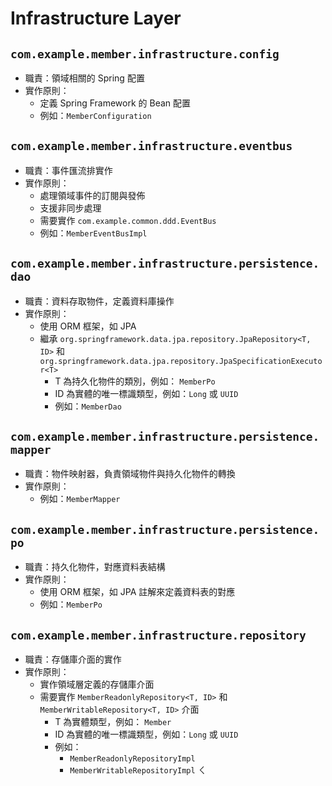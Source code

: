 # Infrastructure Layer

## `com.example.member.infrastructure.config`

- 職責：領域相關的 Spring 配置
- 實作原則：
    - 定義 Spring Framework 的 Bean 配置
    - 例如：`MemberConfiguration`

## `com.example.member.infrastructure.eventbus`

- 職責：事件匯流排實作
- 實作原則：
    - 處理領域事件的訂閱與發佈
    - 支援非同步處理
    - 需要實作 `com.example.common.ddd.EventBus`
    - 例如：`MemberEventBusImpl`

## `com.example.member.infrastructure.persistence.dao`

- 職責：資料存取物件，定義資料庫操作
- 實作原則：
    - 使用 ORM 框架，如 JPA
  - 繼承 `org.springframework.data.jpa.repository.JpaRepository<T, ID>` 和 `org.springframework.data.jpa.repository.JpaSpecificationExecutor<T>`
      - T 為持久化物件的類別，例如： `MemberPo`
      - ID 為實體的唯一標識類型，例如：`Long` 或 `UUID`
    - 例如：`MemberDao`

## `com.example.member.infrastructure.persistence.mapper`

- 職責：物件映射器，負責領域物件與持久化物件的轉換
- 實作原則：
    - 例如：`MemberMapper`

## `com.example.member.infrastructure.persistence.po`

- 職責：持久化物件，對應資料表結構
- 實作原則：
    - 使用 ORM 框架，如 JPA 註解來定義資料表的對應
    - 例如：`MemberPo`

## `com.example.member.infrastructure.repository`

- 職責：存儲庫介面的實作
- 實作原則：
    - 實作領域層定義的存儲庫介面
  - 需要實作 `MemberReadonlyRepository<T, ID>` 和 `MemberWritableRepository<T, ID>` 介面
      - T 為實體類型，例如： `Member`
      - ID 為實體的唯一標識類型，例如：`Long` 或 `UUID`
      - 例如：
          - `MemberReadonlyRepositoryImpl`
          - `MemberWritableRepositoryImpl`
            ㄑ
